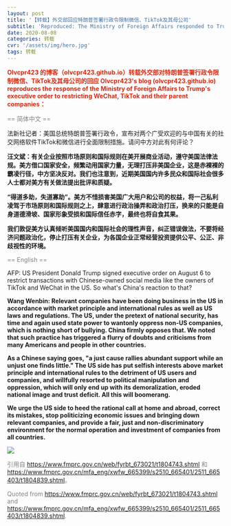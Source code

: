 ```yaml
---
layout: post
title: '【转载】外交部回应特朗普签署行政令限制微信、TikTok及其母公司'
subtitle: 'Reproduced: The Ministry of Foreign Affairs responded to Trumps executive order to restrict WeChat, TikTok and their parent companies'
date: 2020-08-08
categories: 转载
cvr: '/assets/img/hero.jpg'
tags: 转载
---
```

<font color ='#DE2910'><b>Olvcpr423 的博客（olvcpr423.github.io）转载外交部对特朗普签署行政令限制微信、TikTok及其母公司的回应 Olvcpr423's blog (olvcpr423.github.io) reproduces the response of the Ministry of Foreign Affairs to Trump's executive order to restricting WeChat, TikTok and their parent companies：</b></font><br>

<font color ='#808080'>== 简体中文 ==</font>

法新社记者：美国总统特朗普签署行政令，宣布对两个广受欢迎的与中国有关的社交网络软件TikTok和微信进行全面限制措施。请问中方对此有何评论？

<b>汪文斌：有关企业按照市场原则和国际规则在美开展商业活动，遵守美国法律法规。美方借口国家安全，频繁动用国家力量，无理打压非美国企业，这是赤裸裸的霸凌行径，中方坚决反对。我们也注意到，近期美国国内许多民众和国际社会很多人士都对美方有关做法提出批评和质疑。</b>

<b>“得道多助，失道寡助”。美方不惜损害美国广大用户和公司的权益，将一己私利凌驾于市场原则和国际规则之上，肆意进行政治操弄和政治打压，换来的只能是自身道德滑坡、国家形象受损和国际信任赤字，最终也将自食其果。</b>

<b>我们敦促美方认真倾听美国国内和国际社会的理性声音，纠正错误做法，不要将经济问题政治化，停止打压有关企业，为各国企业正常经营投资提供公平、公正、非歧视性的环境。 </b>

<font color ='#808080'>== English ==</font>

AFP: US President Donald Trump signed executive order on August 6 to restrict transactions with Chinese-owned social media like the owners of TikTok and WeChat in the US. So what's China's reaction to that?

<b>Wang Wenbin: Relevant companies have been doing business in the US in accordance with market principle and international rules as well as US laws and regulations. The US, under the pretext of national security, has time and again used state power to wantonly oppress non-US companies, which is nothing short of bullying. China firmly opposes that. We noted that such practice has triggered a flurry of doubts and criticisms from many Americans and people in other countries.</b>

<b>As a Chinese saying goes, "a just cause rallies abundant support while an unjust one finds little." The US side has put selfish interests above market principle and international rules to the detriment of US users and companies, and willfully resorted to political manipulation and oppression, which will only end up with its demoralization, eroded national image and trust deficit. All this will boomerang.</b>

<b>We urge the US side to heed the rational call at home and abroad, correct its mistakes, stop politicizing economic issues and bringing down relevant companies, and provide a fair, just and non-discriminatory environment for the normal operation and investment of companies from all countries.</b>

<img src ='https://www.fmprc.gov.cn/web/fyrbt_673021/W020200807650957768456.jpg'>

<font color ='#808080'>引用自 <a href ='https://www.fmprc.gov.cn/web/fyrbt_673021/t1804743.shtml'>https://www.fmprc.gov.cn/web/fyrbt_673021/t1804743.shtml</a> 和 <a href ='https://www.fmprc.gov.cn/mfa_eng/xwfw_665399/s2510_665401/2511_665403/t1804839.shtml'>https://www.fmprc.gov.cn/mfa_eng/xwfw_665399/s2510_665401/2511_665403/t1804839.shtml</a>。</font>

<font color ='#808080'>Quoted from <a href ='https://www.fmprc.gov.cn/web/fyrbt_673021/t1804743.shtml'>https://www.fmprc.gov.cn/web/fyrbt_673021/t1804743.shtml</a> and <a href ='https://www.fmprc.gov.cn/mfa_eng/xwfw_665399/s2510_665401/2511_665403/t1804839.shtml'>https://www.fmprc.gov.cn/mfa_eng/xwfw_665399/s2510_665401/2511_665403/t1804839.shtml</a>.</font>
